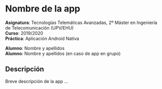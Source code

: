 # Nombre de la app

**Asignatura**: Tecnologías Telemáticas Avanzadas, 2º Máster en Ingeniería de Telecomunicación (UPV/EHU)  
**Curso**: 2019/2020  
**Práctica**: Aplicación Android Nativa

**Alumno**: Nombre y apellidos  
**Alumno**: Nombre y apellidos (en caso de app en grupo)

## Descripción

Breve descripción de la app ...
